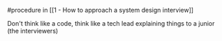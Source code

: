 #procedure in [[1 - How to approach a system design interview]]

Don't think like a code, think like a tech lead explaining things to a junior (the interviewers)

